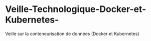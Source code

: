 # Veille-Technologique-Docker-et-Kubernetes-
Veille sur la conteneurisation de données (Docker et Kubernetes)
